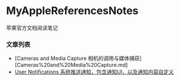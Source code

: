 # MyAppleReferencesNotes
苹果官方文档阅读笔记





### 文章列表

- [Cameras and Media Capture 相机的调用与媒体捕获][Cameras%20and%20Media%20Capture.md]
- [User Notifications 系统推送通知，包含通知UI，以及通知内容自定义](UserNotifications.md)
